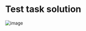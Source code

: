 # Test task solution

![image](https://user-images.githubusercontent.com/89091098/186609493-285b4130-1cd7-489a-a6d2-39bb8812089d.png)
